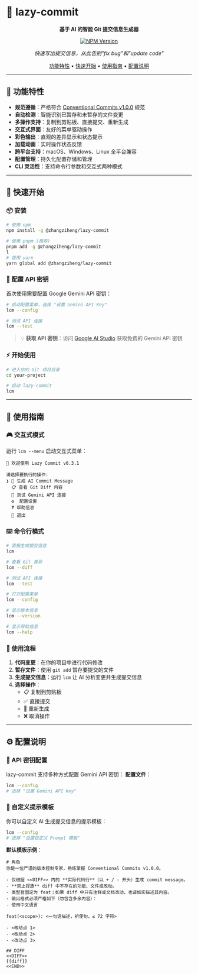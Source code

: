 # 🚀 lazy-commit

<div align="center">

**基于 AI 的智能 Git 提交信息生成器**

[![NPM Version](https://img.shields.io/npm/v/lazy-commit?style=flat-square&color=blue)](https://www.npmjs.com/package/@zhangziheng/lazy-commit)

*快速写出提交信息，从此告别"fix bug"和"update code"*

[功能特性](#-功能特性) • [快速开始](#-快速开始) • [使用指南](#-使用指南) • [配置说明](#-配置说明)

</div>

---

## 🌟 功能特性

- **规范遵循**：严格符合 [Conventional Commits v1.0.0](https://www.conventionalcommits.org/zh-hans/v1.0.0/) 规范
- **自动检测**：智能识别已暂存和未暂存的文件变更
- **多操作支持**：复制到剪贴板、直接提交、重新生成
- **交互式界面**：友好的菜单驱动操作
- **彩色输出**：直观的差异显示和状态提示
- **加载动画**：实时操作状态反馈
- **跨平台支持**：macOS、Windows、Linux 全平台兼容
- **配置管理**：持久化配置存储和管理
- **CLI 灵活性**：支持命令行参数和交互式两种模式

---

## 🚀 快速开始

### 📦 安装

```bash
# 使用 npm
npm install -g @zhangziheng/lazy-commit

# 使用 pnpm (推荐)
pnpm add -g @zhangziheng/lazy-commit
l
# 使用 yarn
yarn global add @zhangziheng/lazy-commit
```

### 🔧 配置 API 密钥

首次使用需要配置 Google Gemini API 密钥：

```bash
# 启动配置菜单，选择 "设置 Gemini API Key"
lcm --config

# 测试 API 连接
lcm --test
```

> 💡 **获取 API 密钥**：访问 [Google AI Studio](https://aistudio.google.com/app/apikey) 获取免费的 Gemini API 密钥

### ⚡ 开始使用

```bash
# 进入你的 Git 项目目录
cd your-project

# 启动 lazy-commit
lcm
```

---

## 📖 使用指南

### 🎮 交互式模式

运行 `lcm --menu` 启动交互式菜单：

```
🎉 欢迎使用 Lazy Commit v0.3.1

请选择要执行的操作:
❯ 🚀 生成 AI Commit Message
  📋 查看 Git Diff 内容
  🧪 测试 Gemini API 连接
  ⚙️  配置设置
  ❓ 帮助信息
  🚪 退出
```

### ⌨️ 命令行模式

```bash
# 直接生成提交信息
lcm

# 查看 Git 差异
lcm --diff

# 测试 API 连接
lcm --test

# 打开配置菜单
lcm --config

# 显示版本信息
lcm --version

# 显示帮助信息
lcm --help
```

### 📝 使用流程

1. **代码变更**：在你的项目中进行代码修改
2. **暂存文件**：使用 `git add` 暂存要提交的文件
3. **生成提交信息**：运行 `lcm` 让 AI 分析变更并生成提交信息
4. **选择操作**：
   - 📋 复制到剪贴板
   - ✅ 直接提交
   - 🔄 重新生成
   - ❌ 取消操作

---

## ⚙️ 配置说明

### 🔑 API 密钥配置

lazy-commit 支持多种方式配置 Gemini API 密钥：
**配置文件**：
   ```bash
   lcm --config
   # 选择 "设置 Gemini API Key"
   ```

### 🎨 自定义提示模板

你可以自定义 AI 生成提交信息的提示模板：

```bash
lcm --config
# 选择 "设置自定义 Prompt 模板"
```

**默认模板示例**：
```
# 角色
你是一位严谨的版本控制专家，熟练掌握 Conventional Commits v1.0.0。

- 仅根据 <<DIFF>> 内的 **实际代码行**（以 + / - 开头）生成 commit message。
- **禁止捏造** diff 中不存在的功能、文件或改动。
- 类型暂固定为 feat；如果 diff 中只有注释或文档改动，也请如实描述其内容。
- 输出格式必须严格如下（勿包含多余内容）：
- 使用中文语言

feat(<scope>): <一句话描述，祈使句，≤ 72 字符>

- <改动点 1>
- <改动点 2>
- <改动点 3>

## DIFF
<<DIFF>>
{{diff}}
<<END>>
```